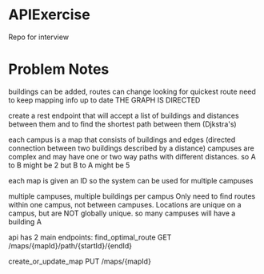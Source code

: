 # APIExercise
Repo for interview

# Problem Notes
buildings can be added, routes can change
looking for quickest route
need to keep mapping info up to date
THE GRAPH IS DIRECTED

create a rest endpoint that will accept a list of buildings and distances between them and to find the shortest path between them (Djkstra's) 

each campus is a map that consists of buildings and edges (directed connection between two buildings described by a distance)
campuses are complex and may have one or two way paths with different distances.
so A to B might be 2 
but B to A might be 5

each map is given an ID so the system can be used for multiple campuses

multiple campuses, multiple buildings per campus
Only need to find routes within one campus, not between campuses.
Locations are unique on a campus, but are NOT globally unique. so many campuses will have a building A

api has 2 main endpoints:
find_optimal_route
 GET /maps/{mapId}/path/{startId}/{endId}

create_or_update_map
PUT /maps/{mapId}